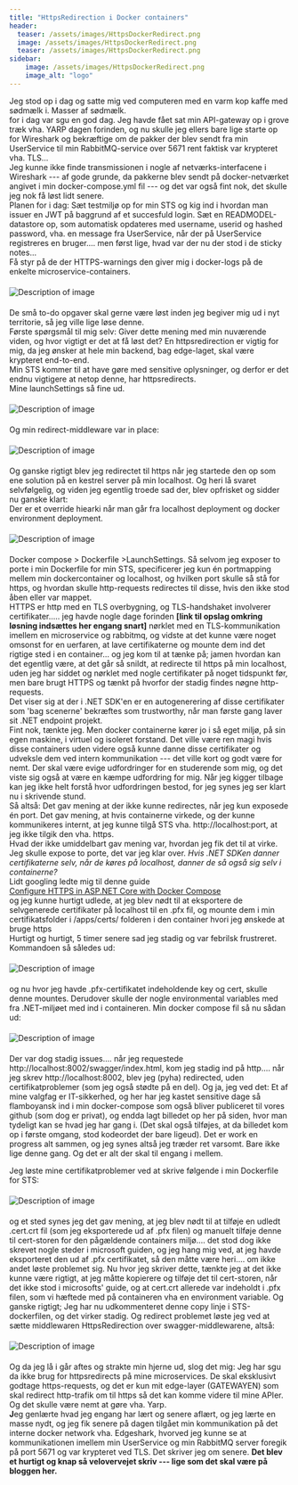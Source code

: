 ```yaml
---
title: "HttpsRedirection i Docker containers"
header:
  teaser: /assets/images/HttpsDockerRedirect.png
  image: /assets/images/HttpsDockerRedirect.png
  teaser: /assets/images/HttpsDockerRedirect.png
sidebar:
    image: /assets/images/HttpsDockerRedirect.png
    image_alt: "logo"
---
```

<p>
Jeg stod op i dag og satte mig ved computeren med en varm kop kaffe med sødmælk i. Masser af sødmælk.
<br>
for i dag var sgu en god dag. Jeg havde fået sat min API-gateway op i grove træk vha. YARP dagen forinden, og nu skulle jeg ellers bare lige starte op for Wireshark og bekræftige om de pakker der blev sendt fra min UserService til min RabbitMQ-service over 5671 rent faktisk var krypteret vha. TLS...
<br>
Jeg kunne ikke finde transmissionen i nogle af netværks-interfacene i Wireshark --- af gode grunde, da pakkerne blev sendt på docker-netværket angivet i min docker-compose.yml fil --- og det var også fint nok, det skulle jeg nok få løst lidt senere.
<br>
Planen for i dag: Sæt testmiljø op for min STS og kig ind i hvordan man issuer en JWT på baggrund af et succesfuld login. Sæt en READMODEL-datastore op, som automatisk opdateres med username, userid og hashed password, vha. en message fra UserService, når der på UserService registreres en bruger.... men først lige, hvad var der nu der stod i de sticky notes... 
<br>
Få styr på de der HTTPS-warnings den giver mig i docker-logs på de enkelte microservice-containers.
<img src="{{ '/assets/images/postimages/HttpRedirectWarning.png' | relative_url }}" alt="Description of image" style="display: block; margin: 20 auto;">
De små to-do opgaver skal gerne være løst inden jeg begiver mig ud i nyt territorie, så jeg ville lige løse denne.
<br>
Første spørgsmål til mig selv: Giver dette mening med min nuværende viden, og hvor vigtigt er det at få løst det? En httpsredirection er vigtig for mig, da jeg ønsker at hele min backend, bag edge-laget, skal være krypteret end-to-end.
<br> Min STS kommer til at have gøre med sensitive oplysninger, og derfor er det endnu vigtigere at netop denne, har httpsredirects.
<br>
Mine launchSettings så fine ud.
<img src="{{ '/assets/images/postimages/LaunchSettings.png' | relative_url }}" alt="Description of image" style="display: block; margin: 20 auto;">
Og min redirect-middleware var in place:
<img src="{{ '/assets/images/postimages/appUse.png' | relative_url }}" alt="Description of image" style="display: block; margin: 20 auto;">
Og ganske rigtigt blev jeg redirectet til https når jeg startede den op som ene solution på en kestrel server på min localhost. 
Og heri lå svaret selvfølgelig, og viden jeg egentlig troede sad der, blev opfrisket og sidder nu ganske klart: 
<br>
Der er et override hiearki når man går fra localhost deployment og docker environment deployment.
<img src="{{ '/assets/images/postimages/docker_localhost.png' | relative_url }}" alt="Description of image" style="display: block; margin: 20 auto;">
Docker compose > Dockerfile >LaunchSettings. Så selvom jeg exposer to porte i min Dockerfile for min STS, specificerer jeg kun én portmapping mellem min dockercontainer og localhost, og hvilken port skulle så stå for https, og hvordan skulle http-requests redirectes til disse, hvis den ikke stod åben eller var mappet. 
<br>
HTTPS er http med en TLS overbygning, og TLS-handshaket involverer certifikater..... jeg havde nogle dage forinden <b>[link til opslag omkring løsning indsættes her engang snart]</b> nørklet med en TLS-kommunikation imellem en microservice og rabbitmq, og vidste at det kunne være noget omsonst for en uerfaren, at lave certifikaterne og mounte dem ind det rigtige sted i en container... og jeg kom til at tænke på; jamen hvordan kan det egentlig være, at det går så snildt, at redirecte til https på min localhost, uden jeg har siddet og nørklet med nogle certifikater på noget tidspunkt før, men bare brugt HTTPS og tænkt på hvorfor der stadig findes nøgne http-requests.
<br>
Det viser sig at der i .NET SDK'en er en autogenerering af disse certifikater som 'bag scenerne' bekræftes som trustworthy, når man første gang laver sit .NET endpoint projekt. 
<br>
Fint nok, tænkte jeg. Men docker containerne kører jo i så eget miljø, på sin egen maskine, i virtuel og isoleret forstand. Det ville være ren magi hvis disse containers uden videre også kunne danne disse certifikater og udveksle dem ved intern kommunikation --- det ville kort og godt være for nemt. Der skal være evige udfordringer for en studerende som mig, og det viste sig også at være en kæmpe udfordring for mig. Når jeg kigger tilbage kan jeg ikke helt forstå hvor udfordringen bestod, for jeg synes jeg ser klart nu i skrivende stund.
<br>
Så altså: Det gav mening at der ikke kunne redirectes, når jeg kun exposede én port. Det gav mening, at hvis containerne virkede, og der kunne kommunikeres internt, at jeg kunne tilgå STS vha. http://localhost:port, at jeg ikke tilgik den vha. https.
<br> 
Hvad der ikke umiddelbart gav mening var, hvordan jeg fik det til at virke. Jeg skulle expose to porte, det var jeg klar over. <i> Hvis .NET SDKen danner certifikaterne selv, når de køres på localhost, danner de så også sig selv i containerne?</i>
<br>
Lidt googling ledte mig til denne guide 
<br>
<a href="https://learn.microsoft.com/en-us/aspnet/core/security/docker-compose-https?view=aspnetcore-8.0">Configure HTTPS in ASP.NET Core with Docker Compose</a>
<br>
og jeg kunne hurtigt udlede, at jeg blev nødt til at eksportere de selvgenerede certifikater på localhost til en .pfx fil, og mounte dem i min certifikatsfolder i /apps/certs/ folderen i den container hvori jeg ønskede at bruge https
<br>
Hurtigt og hurtigt, 5 timer senere sad jeg stadig og var febrilsk frustreret. 
<br>
Kommandoen så således ud:
<img src="{{ '/assets/images/postimages/ExportPfx.PNG' | relative_url }}" alt="Description of image" style="display: block; margin: 20 auto;">
og nu hvor jeg havde .pfx-certifikatet indeholdende key og cert, skulle denne mountes. Derudover skulle der nogle environmental variables med fra .NET-miljøet med ind i containeren. 
Min docker compose fil så nu sådan ud:
<img src="{{ '/assets/images/postimages/docker_compose_https.PNG' | relative_url }}" alt="Description of image" style="display: block; margin: 20 auto;">
Der var dog stadig issues.... når jeg requestede http://localhost:8002/swagger/index.html, kom jeg stadig ind på http.... når jeg skrev http://localhost:8002, blev jeg (pyha) redirected, uden certifikatproblemer (som jeg også stødte på en del). Og ja, jeg ved det: Et af mine valgfag er IT-sikkerhed, og her har jeg kastet sensitive dage så flamboyansk ind i min docker-compose som også bliver publiceret til vores github (som dog er privat), og endda lagt billedet op her på siden, hvor man tydeligt kan se hvad jeg har gang i. (Det skal også tilføjes, at da billedet kom op i første omgang, stod kodeordet der bare ligeud). Det er work en progress alt sammen, og jeg synes altså jeg træder ret varsomt. Bare ikke lige denne gang. Og det er alt der skal til engang i mellem.

 Jeg løste mine certifikatproblemer ved at skrive følgende i min Dockerfile for STS:
<img src="{{ '/assets/images/postimages/cert_copy_https.PNG' | relative_url }}" alt="Description of image" style="display: block; margin: 20 auto;">
og et sted synes jeg det gav mening, at jeg blev nødt til at tilføje en udledt .cert.crt fil (som jeg eksporterede ud af .pfx filen) og manuelt tilføje denne til cert-storen for den pågældende containers miljø.... det stod dog ikke skrevet nogle steder i microsoft guiden, og jeg hang mig ved, at jeg havde eksporteret den ud af .pfx certifikatet, så den måtte være heri.... om ikke andet løste problemet sig. Nu hvor jeg skriver dette, tænkte jeg at det ikke kunne være rigtigt, at jeg måtte kopierere og tilføje det til cert-storen, når det ikke stod i microsofts' guide, og at cert.crt allerede var indeholdt i .pfx filen, som vi hæftede med på containeren vha en environment variable. Og ganske rigtigt; Jeg har nu udkommenteret denne copy linje i STS-dockerfilen, og det virker stadig. 
Og redirect problemet løste jeg ved at sætte middlewaren HttpsRedirection over swagger-middlewarene, altså:
<img src="{{ '/assets/images/postimages/SwaggerMiddleware.PNG' | relative_url }}" alt="Description of image" style="display: block; margin: 20 auto;">
Og da jeg lå i går aftes og strakte min hjerne ud, slog det mig: Jeg har sgu da ikke brug for httpsredirects på mine microservices. De skal eksklusivt godtage https-requests, og det er kun mit edge-layer (GATEWAYEN) som skal redirect http-trafik om til https så det kan komme videre til mine APIer. 
Og det skulle være nemt at gøre vha. Yarp.
<br>
<b>J</B>eg genlærte hvad jeg engang har lært og senere aflært, og jeg lærte en masse nydt, og jeg fik senere på dagen tilgået min kommunikation på det interne docker network vha. Edgeshark, hvorved jeg kunne se at kommunikationen imellem min UserService og min RabbitMQ server foregik på port 5671 og var krypteret ved TLS. Det skriver jeg om senere. <b> Det blev et hurtigt og knap så velovervejet skriv --- lige som det skal være på bloggen her.



<br> 
<br>

<br>



